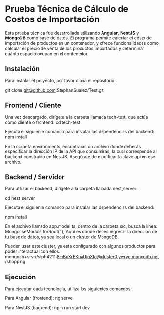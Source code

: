 # Prueba Técnica de Cálculo de Costos de Importación

Esta prueba técnica fue desarrollada utilizando **Angular**, **NestJS** y **MongoDB** como base de datos. El programa permite calcular el costo de importación de productos en un contenedor, y ofrece funcionalidades como calcular el precio de venta de los productos importados y determinar cuánto espacio ocupan en el contenedor.

## Instalación

Para instalar el proyecto, por favor clona el repositorio:

git clone git@github.com:StephanSuarez/Test.git


## Frontend / Cliente
Una vez descargado, dirígete a la carpeta llamada tech-test, que actúa como cliente o frontend:
cd tech-test

Ejecuta el siguiente comando para instalar las dependencias del backend:
npm install

En la carpeta environments, encontrarás un archivo donde deberás especificar la dirección IP de la API que consumirás, la cual corresponde al backend construido en NestJS. Asegúrate de modificar la clave api en ese archivo.

## Backend / Servidor

Para utilizar el backend, dirígete a la carpeta llamada nest_server:

cd nest_server

Ejecuta el siguiente comando para instalar las dependencias del backend:

npm install

En el archivo llamado app.model.ts, dentro de la carpeta src, busca la línea:
MongooseModule.forRoot(''),
Aquí es donde debes ingresar la dirección de tu base de datos, ya sea local o un cluster de MongoDB.

Pueden usar este cluster, ya esta configurado con algunos productos para poder interactual con ellos. 
mongodb+srv://stph4211:8mBxXrEKnaUiqXIo@cluster0.ywryc.mongodb.net/shopping


## Ejecución
Para ejecutar cada tecnología, utiliza los siguientes comandos:

Para Angular (frontend):
ng serve

Para NestJS (backend):
npm run start:dev


